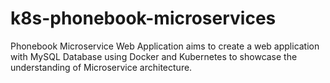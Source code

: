 # k8s-phonebook-microservices
Phonebook Microservice Web Application aims to create a web application with MySQL Database using Docker and Kubernetes to showcase the understanding of Microservice architecture.
